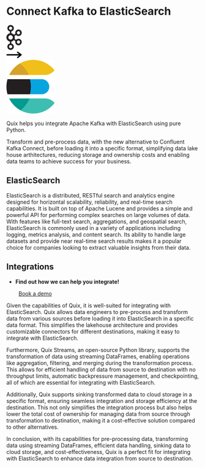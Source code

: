 # Connect Kafka to ElasticSearch

<div class="connect-images cards blog-grid-card" markdown>
<div>
<img src="../images/kafka_logo.png" width="40px" />
</div>
<div>
<img src="../images/arrow.svg" width="40px" />
</div>
<div>
<img src="./images/elasticsearch_1.jpg" />
</div>
</div>

Quix helps you integrate Apache Kafka with ElasticSearch using pure Python.

Transform and pre-process data, with the new alternative to Confluent Kafka Connect, before loading it into a specific format, simplifying data lake house arthitectures, reducing storage and ownership costs and enabling data teams to achieve success for your business.

## ElasticSearch

ElasticSearch is a distributed, RESTful search and analytics engine designed for horizontal scalability, reliability, and real-time search capabilities. It is built on top of Apache Lucene and provides a simple and powerful API for performing complex searches on large volumes of data. With features like full-text search, aggregations, and geospatial search, ElasticSearch is commonly used in a variety of applications including logging, metrics analysis, and content search. Its ability to handle large datasets and provide near real-time search results makes it a popular choice for companies looking to extract valuable insights from their data.

## Integrations

<div class="grid cards" markdown>

- __Find out how we can help you integrate!__

    <a class="md-button md-button--primary" href="https://share.hsforms.com/1iW0TmZzKQMChk0lxd_tGiw4yjw2?__hstc=175542013.2303933fbd746c0ac86d9ccbe9bc9100.1728383268831.1729603416735.1729620918855.31&__hssc=175542013.1.1729620918855&__hsfp=2132701734" target="_blank" style="margin:.5rem;">Book a demo</a>

</div>


Given the capabilities of Quix, it is well-suited for integrating with ElasticSearch. Quix allows data engineers to pre-process and transform data from various sources before loading it into ElasticSearch in a specific data format. This simplifies the lakehouse architecture and provides customizable connectors for different destinations, making it easy to integrate with ElasticSearch.

Furthermore, Quix Streams, an open-source Python library, supports the transformation of data using streaming DataFrames, enabling operations like aggregation, filtering, and merging during the transformation process. This allows for efficient handling of data from source to destination with no throughput limits, automatic backpressure management, and checkpointing, all of which are essential for integrating with ElasticSearch.

Additionally, Quix supports sinking transformed data to cloud storage in a specific format, ensuring seamless integration and storage efficiency at the destination. This not only simplifies the integration process but also helps lower the total cost of ownership for managing data from source through transformation to destination, making it a cost-effective solution compared to other alternatives.

In conclusion, with its capabilities for pre-processing data, transforming data using streaming DataFrames, efficient data handling, sinking data to cloud storage, and cost-effectiveness, Quix is a perfect fit for integrating with ElasticSearch to enhance data integration from source to destination.

